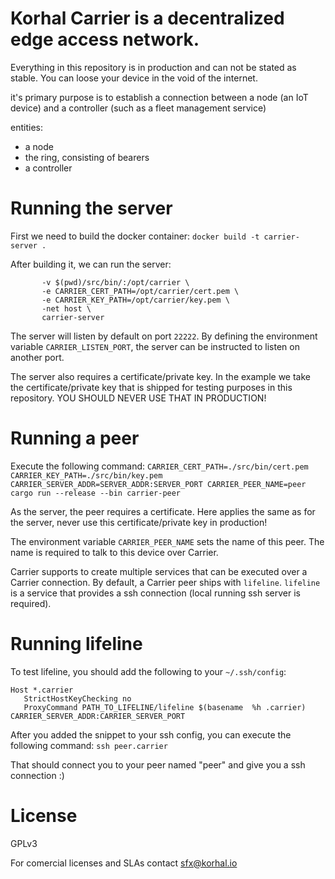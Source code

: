 Korhal Carrier is a decentralized edge access network.
=======================================================

Everything in this repository is in production and can not be stated as stable. You can loose your device in the void of the internet.

it's primary purpose is to establish a connection between a node (an IoT device) and a controller (such as a fleet management service)

entities:

- a node
- the ring, consisting of bearers
- a controller

# Running the server

First we need to build the docker container:
`docker build -t carrier-server .`

After building it, we can run the server:
```docker run --rm --name carrier \
       -v $(pwd)/src/bin/:/opt/carrier \
       -e CARRIER_CERT_PATH=/opt/carrier/cert.pem \
       -e CARRIER_KEY_PATH=/opt/carrier/key.pem \
       -net host \
       carrier-server
```

The server will listen by default on port `22222`. By defining the environment variable `CARRIER_LISTEN_PORT`,
the server can be instructed to listen on another port.

The server also requires a certificate/private key. In the example we take the certificate/private key that is
shipped for testing purposes in this repository. YOU SHOULD NEVER USE THAT IN PRODUCTION!

# Running a peer

Execute the following command:
`CARRIER_CERT_PATH=./src/bin/cert.pem CARRIER_KEY_PATH=./src/bin/key.pem CARRIER_SERVER_ADDR=SERVER_ADDR:SERVER_PORT CARRIER_PEER_NAME=peer cargo run --release --bin carrier-peer`

As the server, the peer requires a certificate. Here applies the same as for the server, never use this certificate/private key
in production!

The environment variable `CARRIER_PEER_NAME` sets the name of this peer. The name is required to talk to this device over Carrier.

Carrier supports to create multiple services that can be executed over a Carrier connection. By default, a Carrier peer ships with
`lifeline`. `lifeline` is a service that provides a ssh connection (local running ssh server is required).

# Running lifeline

To test lifeline, you should add the following to your `~/.ssh/config`:
```
Host *.carrier
   StrictHostKeyChecking no
   ProxyCommand PATH_TO_LIFELINE/lifeline $(basename  %h .carrier) CARRIER_SERVER_ADDR:CARRIER_SERVER_PORT
```

After you added the snippet to your ssh config, you can execute the following command:
`ssh peer.carrier` 

That should connect you to your peer named "peer" and give you a ssh connection :)

# License

GPLv3

For comercial licenses and SLAs contact sfx@korhal.io
